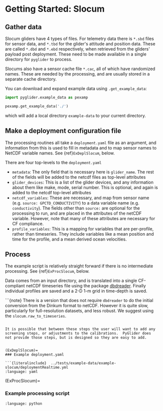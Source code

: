 # Getting Started: Slocum

## Gather data

Slocum gliders have 4 types of files.  For telemetry data there is `*.sbd` files for sensor data, and `*.tbd` for the glider's attitude and position data.  These are called `*.dbd` and `*.ebd` respectively, when retrieved from the gliders' payload post deployment.  These need to be made available in a single directory for `pyglider` to process.

Slocums also have a sensor cache file `*.cac`, all of which have randomized names.  These are needed by the processing, and are usually stored in a separate cache directory.

You can download and expand example data using `.get_example_data`:

```python
import pyglider.example_data as pexamp

pexamp.get_example_data('./')
```

which will add a local directory `example-data` to your current directory.

## Make a deployment configuration file

The processing routines all take a `deployment.yaml` file as an argument, and information from this is used to fill in metadata and to map sensor names to NetCDF variable names.  See {ref}`ExDeplSlocum`, below.

There are four top-levels to the `deployment.yaml`

- `metadata`: The only field that is necessary here is `glider_name`.  The rest of the fields will be added to the netcdf files as top-level attributes
- `glider_devices`: This is a list of the glider devices, and any information about them like make, mode, serial number.  This is optional, and again is added to the netcdf top-level attributes
- `netcdf_variables`: These are necessary, and map from sensor name (e.g. `source: GPCTD_CONDUCTIVITY`) to a data variable name (e.g. `conductivity`).  The fields other than `source:` are optional for the processing to run, and are placed in the attributes of the netCDF variable.  However, note that many of these attributes are necessary for CF compliance.
- `profile_variables`: This is a mapping for variables that are per-profile, rather than timeseries.  They include variables like a mean position and time for the profile, and a mean derived ocean velocities.

## Process

The example script is relatively straight forward if there is no intermediate processing.  See {ref}`ExProcSlocum`, below.

Data comes from an input directory, and is translated into a single CF-compliant  netCDF timeseries file using the package [dbdreader](https://dbdreader.readthedocs.io/en/latest/).  Finally individual profiles are saved and a 2-D 1-m grid in time-depth is saved.

```{note} There is a version that does not require `dbdreader` to do the initial conversion from the Dinkum format to netCDF.  However it is quite slow, particularly for full-resolution datasets, and less robust.  We suggest using the `slocum.raw_to_timeseries`.
```

It is possible that between these steps the user will want to add any screening steps, or adjustments to the calibrations.  PyGlider does not provide those steps, but is designed so they are easy to add.


(ExDeplSlocum)=
### Example deployment.yaml

```{literalinclude}  ../tests/example-data/example-slocum/deploymentRealtime.yml
:language: yaml
```

(ExProcSlocum)=
### Example processing script

```{literalinclude}  ../tests/example-data/example-slocum/process_deploymentRealTime.py
:language: python
```


